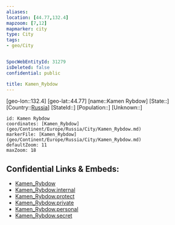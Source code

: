 ```yaml
---
aliases: 
location: [44.77,132.4]
mapzoom: [7,12] 
mapmarker: city 
type: City
tags:
- geo/City


SpocWebEntityId: 31279
isDeleted: false
confidential: public

title: Kamen_Rybdow
---
```

[geo-lon::132.4]
[geo-lat::44.77]
[name::Kamen Rybdow]
[State::]
[Country::[Russia](geo/Continent/Europe/Russia.md)]
[StateId::]
[Population::]
[Unknown::]


```leaflet
id: Kamen Rybdow
coordinates: [Kamen_Rybdow](geo/Continent/Europe/Russia/City/Kamen_Rybdow.md)
markerFile: [Kamen_Rybdow](geo/Continent/Europe/Russia/City/Kamen_Rybdow.md)
defaultZoom: 11 
maxZoom: 18
```


## Confidential Links & Embeds: 
- [Kamen_Rybdow](../../../../../../_public/geo/Continent/Europe/Russia/City/Kamen_Rybdow.md) 
- [Kamen_Rybdow.internal](../../../../../../_internal/geo/Continent/Europe/Russia/City/Kamen_Rybdow.internal.md) 
- [Kamen_Rybdow.protect](../../../../../../_protect/geo/Continent/Europe/Russia/City/Kamen_Rybdow.protect.md) 
- [Kamen_Rybdow.private](../../../../../../_private/geo/Continent/Europe/Russia/City/Kamen_Rybdow.private.md) 
- [Kamen_Rybdow.personal](../../../../../../_personal/geo/Continent/Europe/Russia/City/Kamen_Rybdow.personal.md) 
- [Kamen_Rybdow.secret](../../../../../../_secret/geo/Continent/Europe/Russia/City/Kamen_Rybdow.secret.md) 
